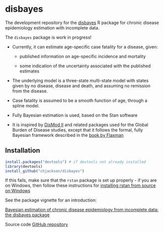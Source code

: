 disbayes
======

The development repository for the [disbayes](http://cran.r-project.org/package=disbayes) R package for chronic disease epidemiology estimation with incomplete data. 

The `disbayes` package is work in progress! 

* Currently, it can estimate age-specific case fatality for a disease, given:

  - published information on age-specific incidence and mortality

  - some indication of the uncertainty associated with the published estimates

* The underlying model is a three-state multi-state model with states given by no disease, disease and death, and assuming no remission from the disease.

* Case fatality is assumed to be a smooth function of age, through a spline model. 

* Fully Bayesian estimation is used, based on the Stan software 

* It is inspired by [DisMod II](https://www.epigear.com/index_files/dismod_ii.html) and related packages used for the Global Burden of Disease studies, except that it follows the formal, fully Bayesian framework described in the [book by Flaxman](http://www.combinedacademic.co.uk/integrated-meta-regression-framework-for-descriptive-epidemiology)


## Installation

```r
install.packages("devtools") # if devtools not already installed
library(devtools)
install_github("chjackson/disbayes")
 ```

If this fails, make sure that the `rstan` package is set up properly - if you are on Windows, then follow these instructions for [installing rstan from source on Windows](https://github.com/stan-dev/rstan/wiki/Installing-RStan-from-source-on-Windows)

See the package vignette for an introduction:

[Bayesian estimation of chronic disease epidemiology from incomplete data: the disbayes package](https://chjackson.github.io/disbayes/doc/ihdbristol.html)

Source code [GitHub repository](https://github.com/chjackson/disbayes)
